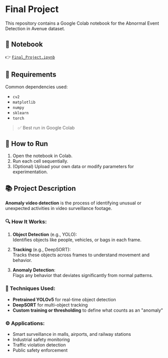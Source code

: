 # Final Project

This repository contains a Google Colab notebook for the Abnormal Event Detection in Avenue dataset.

## 📓 Notebook

👉 [`Final_Project.ipynb`](Final_Project%20(1).ipynb)

## 📌 Requirements

Common dependencies used:
- `cv2`
- `matplotlib`
- `numpy`
- `sklearn`
- `torch`

> ✅ Best run in Google Colab

## 🚀 How to Run

1. Open the notebook in Colab.
2. Run each cell sequentially.
3. (Optional) Upload your own data or modify parameters for experimentation.

## 📚 Project Description

**Anomaly video detection** is the process of identifying unusual or unexpected activities in video surveillance footage. 

### 🔍 How It Works:
1. **Object Detection** (e.g., YOLO):  
   Identifies objects like people, vehicles, or bags in each frame.

2. **Tracking** (e.g., DeepSORT):  
   Tracks these objects across frames to understand movement and behavior.

3. **Anomaly Detection**:  
   Flags any behavior that deviates significantly from normal patterns.

### 🧠 Techniques Used:
- **Pretrained YOLOv5** for real-time object detection  
- **DeepSORT** for multi-object tracking    
- **Custom training or thresholding** to define what counts as an "anomaly"

### ⚙️ Applications:
- Smart surveillance in malls, airports, and railway stations  
- Industrial safety monitoring  
- Traffic violation detection  
- Public safety enforcement

